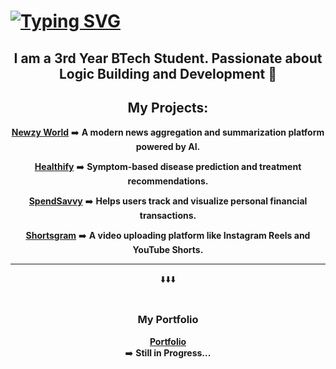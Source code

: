 <h1>
  <a href="https://git.io/typing-svg"><img src="https://jay-website-personal-65b76d6e8318.herokuapp.com?font=Cinzel&weight=800&size=35&duration=3000&pause=500&color=6BEEF7&background=1BA5FF00&center=true&vCenter=true&random=false&width=1000&lines=Wassup!!;This+is+Himanshu;Love+to+be+Solo!" alt="Typing SVG" /></a>
</h1>

<h2 align="center">I am a 3rd Year BTech Student. Passionate about Logic Building and Development 🧠
</h2>

<h2 align="center">My Projects:</h2>

<p align="center">
  <a href="https://newz-aggregator-summarizer.vercel.app/" target="_blank"><strong>Newzy World</strong></a>
  ➡️ <b>A modern news aggregation and summarization platform powered by AI.</b
</p>

<p align="center">
  <a href="https://healthify-9cw5.onrender.com/" target="_blank"><strong>Healthify</strong></a>
  ➡️ <b>Symptom-based disease prediction and treatment recommendations.</b>
</p>

<p align="center">
  <a href="https://personal-finance-app-nine.vercel.app/" target="_blank"><strong>SpendSavvy</strong></a>
  ➡️ <b>Helps users track and visualize personal financial transactions.</b>
</p>

<p align="center">
  <a href="https://shortsgram.netlify.app/" target="_blank"><strong>Shortsgram</strong></a>
  ➡️ <b>A video uploading platform like Instagram Reels and YouTube Shorts.</b>
</p>

---

<div align="center">⬇️⬇️⬇️</div>

<br/>

<h3 align="center">My Portfolio</h3>

<p align="center">
  <a href="https://solo-portfolio-git-main-himanshu-solos-projects.vercel.app/">
    <strong>Portfolio</strong>
  </a> <br/>
  ➡️ <b>Still in Progress...</b>
</p>


<!--
**HimanshuSolo2005/HimanshuSolo2005** is a ✨ _special_ ✨ repository because its `README.md` (this file) appears on your GitHub profile.

Here are some ideas to get you started:

- 🔭 I’m currently working on ...
- 🌱 I’m currently learning ...
- 👯 I’m looking to collaborate on ...
- 🤔 I’m looking for help with ...
- 💬 Ask me about ...
- 📫 How to reach me: ...
- 😄 Pronouns: ...
- ⚡ Fun fact: ...
-->

